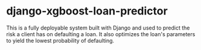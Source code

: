 # django-xgboost-loan-predictor
This is a fully deployable system built with Django and used to predict the risk a client has on defaulting a loan. It also optimizes the loan's parameters to yield the lowest probability of defaulting.

